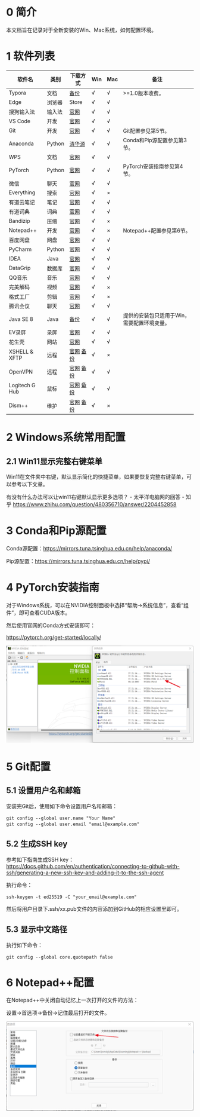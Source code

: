 # 0 简介

本文档旨在记录对于全新安装的Win、Mac系统，如何配置环境。

# 1 软件列表

| 软件名         | 类别 | 下载方式                                                     | Win  | Mac  | 备注                                        |
| -------------- | ---- | ------------------------------------------------------------ | ---- | ---- | ------------------------------------------- |
| Typora         | 文档 | [备份](./安装包/Typora)                                    | √    | √    | >=1.0版本收费。                             |
| Edge           | 浏览器 | Store                                                        | √    | √    |                                             |
| 搜狗输入法     | 输入法 | [官网](https://pinyin.sogou.com/)                            | √    | √    |                                             |
| VS Code        | 开发 | [官网](https://code.visualstudio.com/)                       | √    | √    |                                             |
| Git            | 开发 | [官网](https://git-scm.com/)                                 | √    | √    | Git配置参见第5节。                          |
| Anaconda       | Python | [清华源](https://mirrors.tuna.tsinghua.edu.cn/anaconda/)     | √    | √    | Conda和Pip源配置参见第3节。                 |
| WPS            | 文档 | [官网](https://www.wps.cn/)                                  | √    | √    |                                             |
| PyTorch        | Python | [官网](https://pytorch.org/get-started/locally/)             | √    | √    | PyTorch安装指南参见第4节。                  |
| 微信           | 聊天 | [官网](https://pc.weixin.qq.com/)                            | √    | √    |                                             |
| Everything     | 搜索 | [官网](https://www.voidtools.com/zh-cn/)                     | √    | ×    |                                             |
| 有道云笔记     | 笔记 | [官网](https://note.youdao.com/)                             | √    | √    |                                             |
| 有道词典       | 词典 | [官网](https://www.youdao.com/)                              | √    | √    |                                             |
| Bandizip       | 压缩 | [官网](https://www.bandisoft.com/bandizip/)                  | √    | ×    |                                             |
| Notepad++      | 开发 | [官网](https://notepad-plus-plus.org/downloads/)             | √    | ×    | Notepad++配置参见第6节。                    |
| 百度网盘       | 网盘 | [官网](https://pan.baidu.com/download)                       | √    | √    |                                             |
| PyCharm        | Python | [官网](https://www.jetbrains.com/pycharm/)                   | √    | √    |                                             |
| IDEA           | Java | [官网](https://www.jetbrains.com/idea/)                      | √    | √    |                                             |
| DataGrip       | 数据库 | [官网](https://www.jetbrains.com/datagrip/)                  | √    | √    |                                             |
| QQ音乐         | 音乐 | [官网](https://y.qq.com/)                                    | √    | √    |                                             |
| 完美解码       | 视频 | [官网](https://jm.wmzhe.com/)                                | √    | ×    |                                             |
| 格式工厂       | 剪辑 | [官网](http://www.pcgeshi.com/)                              | √    | ×    |                                             |
| 腾讯会议       | 聊天 | [官网](https://meeting.tencent.com/download-center.html)     | √    | √    |                                             |
| Java SE 8      | Java | [备份](./安装包/JavaSE)                                    | √    | √    | 提供的安装包只适用于Win，需要配置环境变量。 |
| EV录屏         | 录屏 | [官网](https://www.ieway.cn/evcapture.html)                  | √    | √    |                                             |
| 花生壳         | 网站 | [官网](https://hsk.oray.com/download/)                       | √    | √    |                                             |
| XSHELL & XFTP  | 远程 | [官网](https://www.xshell.com/zh/free-for-home-school/) [备份](./安装包/XSHELL&XFTP) | √    | ×    |                                             |
| OpenVPN        | 远程 | [官网](https://openvpn.net/vpn-client/) [备份](./安装包/OpenVPN) | √    | √    |                                             |
| Logitech G Hub | 鼠标 | [官网](https://support.logi.com/hc/zh-cn/articles/360025298133) [备份](./安装包/LogitechGHub) | √    | √    |                                             |
| Dism++ | 维护 | [官网](https://github.com/Chuyu-Team/Dism-Multi-language) [备份](./安装包/Dism++) | √ | × | |

# 2 Windows系统常用配置

## 2.1 Win11显示完整右键菜单

Win11在文件夹中右键，默认显示简化的快捷菜单，如果要恢复完整右键菜单，可以参考以下文章。

有没有什么办法可以让win11右键默认显示更多选项？ - 太平洋电脑网的回答 - 知乎 https://www.zhihu.com/question/480356710/answer/2204452858

# 3 Conda和Pip源配置

Conda源配置：https://mirrors.tuna.tsinghua.edu.cn/help/anaconda/

Pip源配置：https://mirrors.tuna.tsinghua.edu.cn/help/pypi/

# 4 PyTorch安装指南

对于Windows系统，可以在NVIDIA控制面板中选择“帮助->系统信息”，查看“组件”，即可查看CUDA版本。

然后使用官网的Conda方式安装即可：

https://pytorch.org/get-started/locally/

![image-20220205115906859](README.assets/image-20220205115906859-16440335485031.png)

# 5 Git配置

## 5.1 设置用户名和邮箱

安装完Git后，使用如下命令设置用户名和邮箱：

```
git config --global user.name "Your Name"
git config --global user.email "email@example.com"
```

## 5.2 生成SSH key

参考如下指南生成SSH key：https://docs.github.com/en/authentication/connecting-to-github-with-ssh/generating-a-new-ssh-key-and-adding-it-to-the-ssh-agent

执行命令：

```
ssh-keygen -t ed25519 -C "your_email@example.com"
```

然后将用户目录下.ssh/xx.pub文件的内容添加到GitHub的相应设置里即可。

## 5.3 显示中文路径

执行如下命令：

```
git config --global core.quotepath false
```

# 6 Notepad++配置

在Notepad++中关闭自动记忆上一次打开的文件的方法：

设置->首选项->备份->记住最后打开的文件。

![image-20220205122804581](README.assets/image-20220205122804581.png)
